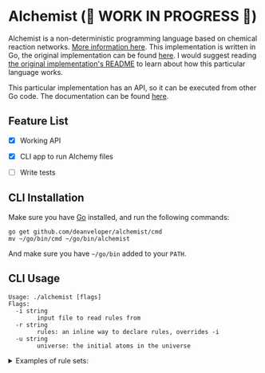 # Alchemist (🚒 WORK IN PROGRESS 🚒)

Alchemist is a non-deterministic programming language based on chemical reaction networks. [More information here](https://esolangs.org/wiki/Alchemist). This implementation is written in Go, the original implementation can be found [here](https://github.com/bforte/Alchemist). I would suggest reading [the original implementation's README](https://github.com/bforte/Alchemist/blob/master/README.md) to learn about how this particular language works.

This particular implementation has an API, so it can be executed from other Go code. The documentation can be found [here](https://godoc.org/deanveloper/alchemist).

## Feature List

 * [x] Working API
 * [x] CLI app to run Alchemy files
 * [ ] Write tests


## CLI Installation

Make sure you have [Go](https://golang.org/dl/) installed, and run the following commands:

```
go get github.com/deanveloper/alchemist/cmd
mv ~/go/bin/cmd ~/go/bin/alchemist
```

And make sure you have `~/go/bin` added to your `PATH`.

## CLI Usage

```
Usage: ./alchemist [flags]
Flags:
  -i string
        input file to read rules from
  -r string
        rules: an inline way to declare rules, overrides -i
  -u string
        universe: the initial atoms in the universe
```

<details><summary>Examples of rule sets:</summary>

### Hello world
<pre>
_->Out_"Hello, World!"
</pre>

### Hello world (using `!` to determine input universe)
<pre>
x->Out_"Hello, World!"!x
</pre>

### Countdown
<pre>
_->5x
x->Out_x
0x->Out_"Liftoff"
</pre>

### Adder
<pre>
_ -> a+reqX+Out_"Input 1:"+In_x+Out_"Input 2:"+In_y
x -> z
y -> z
a+0x+0y -> Out_z
</pre>

### Fibonacci
<pre>
_ -> Out_"Enter how many numbers you wanna see:"+In_loop+b+setNext+Out_""+Out_"Fibonacci:"+Out_a+Out_b

loop+a+setNext -> loop+next+setNext
loop+b+setNext -> loop+next+setNext+saveB
loop+0a+0b+setNext -> Out_next+setA

loop+setA+saveB -> loop+setA+a
loop+setA+0saveB -> loop+setB

loop+setB+next -> loop+setB+b
loop+setB+0next -> loop+setNext
</pre>
</details>
